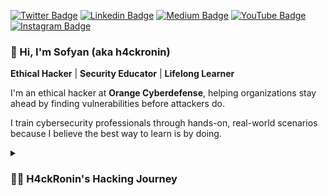[![Twitter Badge](https://img.shields.io/badge/-Twitter-1ca0f1?style=flat-square&labelColor=1ca0f1&logo=twitter&logoColor=white&link=https://twitter.com/intent/user?screen_name=hackronin)](https://twitter.com/intent/user?screen_name=hackronin) [![Linkedin Badge](https://img.shields.io/badge/-LinkedIn-blue?style=flat-square&logo=Linkedin&logoColor=white&link=https://www.linkedin.com/in/h4ckronin/)](https://www.linkedin.com/in/h4ckronin/) [![Medium Badge](https://img.shields.io/badge/-Medium-000000?style=flat-square&labelColor=000000&logo=Medium&link=https://h4ckronin.medium.com/)](https://h4ckronin.medium.com/)
[![YouTube Badge](https://img.shields.io/badge/-YouTube-c14438?style=flat-square&logo=YouTube&logoColor=white&link=https://youtube.com/@Hackronin)](https://youtube.com/@Hackronin)
[![Instagram Badge](https://img.shields.io/badge/-Instagram-E1306C?style=flat-square&labelColor=E1306C&logo=instagram&logoColor=white&link=https://www.instagram.com/h4ckronin/)](https://www.instagram.com/h4ckronin/)

### 👋 Hi, I'm Sofyan (aka **h4ckronin**)  
**Ethical Hacker** | **Security Educator** | **Lifelong Learner**

I'm an ethical hacker at **Orange Cyberdefense**, helping organizations stay ahead by finding vulnerabilities before attackers do.

I train cybersecurity professionals through hands-on, real-world scenarios because I believe the best way to learn is by doing.

<details>
 <summary><h3>👨‍💻 H4ckRonin's Hacking Journey</h3></summary>
 My interest in technology started at a young age. As a child I played a lot of videogames and at the age of 11 got to mod my Wii console. In 2015, after being inspired by hackers at a corporate event I decided to become a professional hacker to help protect companies from cyberattacks. Ultimately I am committed to developing my skills by pursuing a career in cybersecurity to help people.

### Some Certifications

<a href='https://certs.ine.com/bffa2109-475e-4222-861c-6bb851e71983'>
<img  src="https://api.accredible.com/v1/frontend/credential_website_embed_image/badge/89827240" alt="Alt text" style="width:100px;">
</a>
<a href='https://www.credly.com/badges/381cc55c-1e00-47b3-a678-5454932708bf/public_url'>
 <img  src="https://images.credly.com/size/110x110/images/2030e43f-8003-4d4b-9630-847add403c87/image.png" alt="Alt text" style="width:100px;">
</a>
<a href='https://www.credly.com/badges/22d82bbf-0a03-4761-a6ea-88088ca98388/public_url'>
<img  src="https://images.credly.com/size/110x110/images/74790a75-8451-400a-8536-92d792c5184a/CompTIA_Security_2Bce.png" alt="Alt text" style="width:100px;">
</a>


<a href='https://www.linkedin.com/in/hackronin/details/certifications/'>More Certifications...</a>

<a href='https://tryhackme.com/p/h4ckronin'>

---
### 🧠 Background

- Started exploring tech at **age 9** by modifying software  
- Left school early and built a career through **self-directed learning**  
- Transitioned from IT support to **offensive security**  
- The name **h4ckronin** reflects my independent, self-taught journey

---


<img src="https://github.com/H4ckRonin/H4ckRonin/blob/main/gif1.gif" align="center" width="750">
   <p align="left">
      <a href="https://www.youtube.com/@HackRonin?sub_confirmation=1">
         <img alt="youtube subscribers" title="Subscribe to my YouTube channel" src="https://custom-icon-badges.demolab.com/youtube/channel/subscribers/UCE5c4JKcaMtnqirwen0b29g?color=%23E05D44&label=SUBSCRIBE&logo=video&logoColor=white&style=for-the-badge&labelColor=CE4630"/></a> 
      <a href="https://www.youtube.com/@Hackronin">
         <img alt="youtube views" title="YouTube views" src="https://custom-icon-badges.demolab.com/youtube/channel/views/UCE5c4JKcaMtnqirwen0b29g?color=%23E1AD0E&logo=eye&logoColor=white&style=for-the-badge&labelColor=C79600"/></a> 
      <a href="https://github.com/H4ckronin?tab=followers">
         <img alt="followers" title="Follow me on Github" src="https://custom-icon-badges.demolab.com/github/followers/h4ckronin?color=236ad3&labelColor=1155ba&style=for-the-badge&logo=person-add&label=Follow&logoColor=white"/></a>
      <a href="https://github.com/H4ckronin?tab=repositories&sort=stargazers">
         <img alt="total stars" title="Total stars on GitHub" src="https://custom-icon-badges.demolab.com/github/stars/h4ckronin?color=55960c&style=for-the-badge&labelColor=488207&logo=star"/></a>
   </p>

---

### 🧰 Languages and Tools

<img align="left" alt="Bash" width="30px" style="padding-right:10px;" src="https://cdn.jsdelivr.net/gh/devicons/devicon/icons/bash/bash-original.svg"/>
<img align="left" alt="Powershell" width="30px" style="padding-right:10px;" src="https://cdn.jsdelivr.net/gh/devicons/devicon/icons/windows8/windows8-original.svg" />
<img align="left" alt="Python" width="30px" style="padding-right:10px;" src="https://cdn.jsdelivr.net/gh/devicons/devicon/icons/python/python-plain.svg" />
<img align="left" alt="Git" width="30px" style="padding-right:10px;" src="https://cdn.jsdelivr.net/gh/devicons/devicon/icons/git/git-original.svg" />
<img align="left" alt="Linux" width="30px" style="padding-right:10px;" src="https://cdn.jsdelivr.net/gh/devicons/devicon/icons/linux/linux-original.svg" />
<img align="left" alt="HTML" width="30px" style="padding-right:10px;" src="https://cdn.jsdelivr.net/gh/devicons/devicon/icons/html5/html5-plain.svg" />
<img align="left" alt="CSS" width="30px" style="padding-right:10px;" src="https://cdn.jsdelivr.net/gh/devicons/devicon/icons/css3/css3-plain.svg" />
<img align="left" alt="JavaScript" width="30px" style="padding-right:10px;" src="https://cdn.jsdelivr.net/gh/devicons/devicon/icons/javascript/javascript-plain.svg" />
<img align="left" alt="NodeJS" width="30px" style="padding-right:10px;" src="https://cdn.jsdelivr.net/gh/devicons/devicon/icons/nodejs/nodejs-original.svg" />
<img align="left" alt="GitHub" width="30px" style="padding-right:10px;" src="https://cdn.jsdelivr.net/gh/devicons/devicon/icons/github/github-original.svg" />

#

### 📊 Stats

![H4ckronin's GitHub stats](https://github-readme-stats.vercel.app/api?username=h4ckronin&show_icons=true&theme=moltack)

<!-- ![GitHub Streak](https://streak-stats.demolab.com?user=h4ckronin&theme=neon&border_radius=4.5) -->

#



